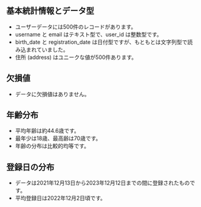 ## 基本統計情報とデータ型

- ユーザーデータには500件のレコードがあります。
- username と email はテキスト型で、user_id は整数型です。
- birth_date と registration_date は日付型ですが、もともとは文字列型で読み込まれていました。
- 住所 (address) はユニークな値が500件あります。

## 欠損値

- データに欠損値はありません。

## 年齢分布

- 平均年齢は約44.6歳です。  
- 最年少は18歳、最高齢は70歳です。  
- 年齢の分布は比較的均等です。  

## 登録日の分布
- データは2021年12月13日から2023年12月12日までの間に登録されたものです。
- 平均登録日は2022年12月2日頃です。